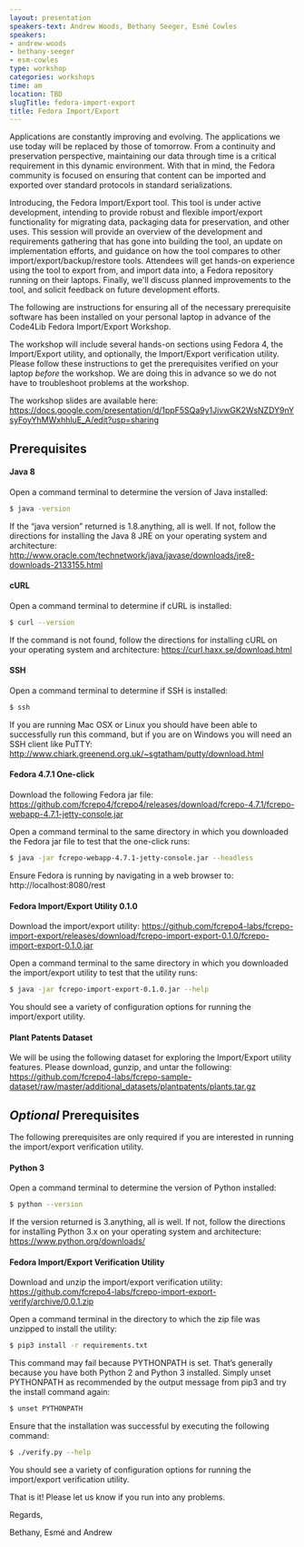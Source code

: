```yaml
---
layout: presentation
speakers-text: Andrew Woods, Bethany Seeger, Esmé Cowles
speakers:
- andrew-woods
- bethany-seeger
- esm-cowles
type: workshop
categories: workshops
time: am
location: TBD
slugTitle: fedora-import-export
title: Fedora Import/Export
---
```


Applications are constantly improving and evolving. The applications we use today will be replaced by those of tomorrow. From a continuity and preservation perspective, maintaining our data through time is a critical requirement in this dynamic environment. With that in mind, the Fedora community is focused on ensuring that content can be imported and exported over standard protocols in standard serializations.

Introducing, the Fedora Import/Export tool. This tool is under active development, intending to provide robust and flexible import/export functionality for migrating data, packaging data for preservation, and other uses.  This session will provide an overview of the development and requirements gathering that has gone into building the tool, an update on implementation efforts, and guidance on how the tool compares to other import/export/backup/restore tools.  Attendees will get hands-on experience using the tool to export from, and import data into, a Fedora repository running on their laptops.  Finally, we'll discuss planned improvements to the tool, and solicit feedback on future development efforts.

The following are instructions for ensuring all of the necessary prerequisite software has been installed on your personal laptop in advance of the Code4Lib Fedora Import/Export Workshop.

The workshop will include several hands-on sections using Fedora 4, the Import/Export utility, and optionally, the Import/Export verification utility. Please follow these instructions to get the prerequisites verified on your laptop *before* the workshop. We are doing this in advance so we do not have to troubleshoot problems at the workshop.

The workshop slides are available here:
<https://docs.google.com/presentation/d/1ppF5SQa9y1JivwGK2WsNZDY9nYsyFoyYhMWxhhluE_A/edit?usp=sharing>

## Prerequisites

#### Java 8

Open a command terminal to determine the version of Java installed:

```sh
$ java -version
```

If the “java version” returned is 1.8.anything, all is well. If not, follow the directions for installing the Java 8 JRE on your operating system and architecture:
<http://www.oracle.com/technetwork/java/javase/downloads/jre8-downloads-2133155.html>

#### cURL

Open a command terminal to determine if cURL is installed:

```sh
$ curl --version
```

If the command is not found, follow the directions for installing cURL on your operating system and architecture:
<https://curl.haxx.se/download.html>

#### SSH

Open a command terminal to determine if SSH is installed:

```sh
$ ssh
```

If you are running Mac OSX or Linux you should have been able to successfully run this command, but if you are on Windows you will need an SSH client like PuTTY: <http://www.chiark.greenend.org.uk/~sgtatham/putty/download.html>

#### Fedora 4.7.1 One-click

Download the following Fedora jar file:
<https://github.com/fcrepo4/fcrepo4/releases/download/fcrepo-4.7.1/fcrepo-webapp-4.7.1-jetty-console.jar>

Open a command terminal to the same directory in which you downloaded the Fedora jar file to test that the one-click runs:

```sh
$ java -jar fcrepo-webapp-4.7.1-jetty-console.jar --headless
```

Ensure Fedora is running by navigating in a web browser to: http://localhost:8080/rest

#### Fedora Import/Export Utility 0.1.0

Download the import/export utility:
<https://github.com/fcrepo4-labs/fcrepo-import-export/releases/download/fcrepo-import-export-0.1.0/fcrepo-import-export-0.1.0.jar>

Open a command terminal to the same directory in which you downloaded the import/export utility to test that the utility runs:

```sh
$ java -jar fcrepo-import-export-0.1.0.jar --help
```

You should see a variety of configuration options for running the import/export utility.

#### Plant Patents Dataset

We will be using the following dataset for exploring the Import/Export utility features. Please download, gunzip, and untar the following:
<https://github.com/fcrepo4-labs/fcrepo-sample-dataset/raw/master/additional_datasets/plantpatents/plants.tar.gz>

## *Optional* Prerequisites

The following prerequisites are only required if you are interested in running the import/export verification utility.

#### Python 3

Open a command terminal to determine the version of Python installed:

```sh
$ python --version
```

If the version returned is 3.anything, all is well. If not, follow the directions for installing Python 3.x on your operating system and architecture:
<https://www.python.org/downloads/>

#### Fedora Import/Export Verification Utility

Download and unzip the import/export verification utility:
<https://github.com/fcrepo4-labs/fcrepo-import-export-verify/archive/0.0.1.zip>

Open a command terminal in the directory to which the zip file was unzipped to install the utility:

```sh
$ pip3 install -r requirements.txt
```

This command may fail because PYTHONPATH is set.  That’s generally because you have both Python 2 and Python 3 installed.  Simply unset PYTHONPATH as recommended by the output message from pip3 and try the install command again:

```sh
$ unset PYTHONPATH
```

Ensure that the installation was successful by executing the following command:

```sh
$ ./verify.py --help
```

You should see a variety of configuration options for running the import/export verification utility.

That is it! Please let us know if you run into any problems.

Regards,

Bethany, Esmé and Andrew
